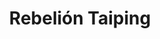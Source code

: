 ﻿---
title: "Rebelión Taiping"
permalink: periodes_464.html
layout: periode
dataInici: 1850-12-01
dataFi: 1864-11-18
sidebar: periodes
pares:
  - id: 471
    title: "Época Victoriana"
    dataInici: "(1837)"
    dataFi: "(1901)"

fills:
jocsPrincipals:
  - title: "Manchu"
    bggId: 688

jocsEscenaris:
jocsEpoca:
jocsEpocaEscenaris:
---
